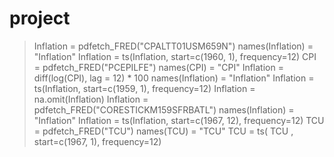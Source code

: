 # project
> Inflation = pdfetch_FRED("CPALTT01USM659N")
> names(Inflation) = "Inflation"
> Inflation = ts(Inflation, start=c(1960, 1), frequency=12)
> CPI = pdfetch_FRED("PCEPILFE")
> names(CPI) = "CPI"
> Inflation = diff(log(CPI), lag = 12) * 100
> names(Inflation) = "Inflation"
> Inflation = ts(Inflation, start=c(1959, 1), frequency=12)
> Inflation = na.omit(Inflation)
> Inflation = pdfetch_FRED("CORESTICKM159SFRBATL")
> names(Inflation) = "Inflation"
> Inflation = ts(Inflation, start=c(1967, 12), frequency=12)
TCU = pdfetch_FRED("TCU")
> names(TCU) = "TCU"
> TCU = ts( TCU , start=c(1967, 1), frequency=12)
